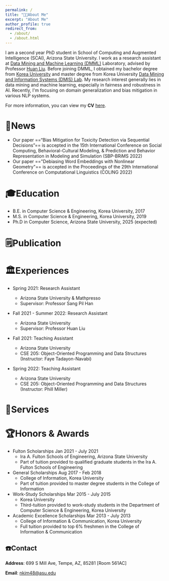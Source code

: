 ```yaml
---
permalink: /
title: "👩‍💻About Me"
excerpt: "About Me"
author_profile: true
redirect_from: 
  - /about/
  - /about.html
---
```

I am a second year PhD student in School of Computing and Augmented Intelligence (SCAI), Arizona State University. I work as a research assistant at [Data Mining and Machine Learning (DMML)](https://dmml.asu.edu/) Laboratory, advised by Professor [Huan Liu](https://www.public.asu.edu/~huanliu/). Before joining DMML, I obtained my bachelor degree from [Korea University](https://www.korea.edu/mbshome/mbs/en/index.do) and master degree from Korea University [Data Mining and Information Systems (DMIS) Lab](https://dmis.korea.ac.kr/home).
My research interest generally lies in data mining and machine learning, especially in fairness and robustness in AI. Recently, I'm focusing on domain generalization and bias mitigation in various NLP systems.

For more information, you can view my **CV** [here](../files/CV__2022_for_internship.pdf).

📰News
======
- Our paper ==“Bias Mitigation for Toxicity Detection via Sequential Decisions”== is accepted in the 15th International Conference on Social Computing, Behavioral-Cultural Modeling, & Prediction and Behavior Representation in Modeling and Simulation (SBP-BRiMS 2022)
- Our paper =="Debiasing Word Embeddings with Nonlinear Geometry"== is accepted in the Proceedings of the 29th International Conference on Computational Linguistics (COLING 2022)

🎓Education
======
* B.E. in Computer Science & Engineering, Korea University, 2017
* M.S. in Computer Science & Engineering, Korea University, 2019
* Ph.D in Computer Science, Arizona State University, 2025 (expected)

🗒️Publication
======


🏛️Experiences
======
* Spring 2021: Research Assistant
  * Arizona State University & Mathpresso
  * Supervisor: Professor Sang Pil Han

* Fall 2021 - Summer 2022: Research Assistant
  * Arizona State University
  * Supervisor: Professor Huan Liu

* Fall 2021: Teaching Assistant
  * Arizona State University
  * CSE 205: Object-Oriented Programming and Data Structures (Instructor: Faye Tadayon-Navabi)

* Spring 2022: Teaching Assistant
  * Arizona State University
  * CSE 205: Object-Oriented Programming and Data Structures (Instructor: Phill Miller)

🏢Services
======


🏆Honors & Awards
======
* Fulton Scholarships Jan 2021 - July 2021
  * Ira A. Fulton Schools of Engineering, Arizona State University
  * Part of tuition provided to qualified graduate students in the Ira A. Fulton Schools of Engineering
* General Scholarships Aug 2017 - Feb 2018
  * College of Information, Korea University
  * Part of tuition provided to master degree students in the College of Information
* Work-Study Scholarships Mar 2015 - July 2015
  * Korea University
  * Third-tuition provided to work-study students in the Department of Computer Science & Engineering, Korea University
* Academic Excellence Scholarships Mar 2013 - July 2013
  * College of Information & Communication, Korea University
  * Full tuition provided to top 6% freshmen in the College of Information & Communication


☎️Contact
------
**Address**: 699 S Mill Ave, Tempe, AZ, 85281 [Room 561AC]

**Email**: nkim48@asu.edu
<!-- **Markdown generator** -->

